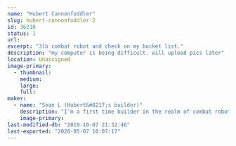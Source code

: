 ```yaml
---
name: "Hubert Cannonfoddler"
slug: hubert-cannonfoddler-2
id: 36210
status: 1
url: 
excerpt: "3lb combat robot and check on my bucket list."
description: "my computer is being difficult. will upload pics later"
location: Unassigned
image-primary:
  - thumbnail: 
    medium: 
    large: 
    full: 
maker:
  - name: "Sean L (Hubert&#8217;s builder)"
    description: "I'm a first time builder in the realm of combat robots. I have been a huge fan of combat robot for many years and didn't actually believe that i could do it until seeing 3lb bots at MakerFaire in 2018. I am excited for the chance to check (and continue to check) that of my bucket list."
    image-primary: 
last-modified-db: "2019-10-07 21:32:46"
last-exported: "2020-05-07 10:07:17"
---
```

